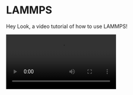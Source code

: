 # LAMMPS

Hey Look, a video tutorial of how to use LAMMPS!

<video controls src="https://youtu.be/dQw4w9WgXcQ" title="Rick Roll"></video>
